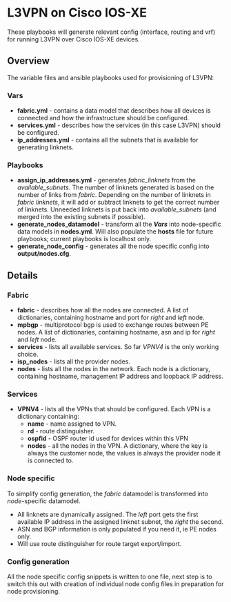 # L3VPN on Cisco IOS-XE
These playbooks will generate relevant config (interface, routing and vrf) for running L3VPN over Cisco IOS-XE devices.

## Overview
The variable files and ansible playbooks used for provisioning of L3VPN:

### Vars
* **fabric.yml** - contains a data model that describes how all devices is connected and how the infrastructure should be configured.
* **services.yml** - describes how the services (in this case L3VPN) should be configured.
* **ip_addresses.yml** - contains all the subnets that is available for generating linknets.

### Playbooks
* **assign_ip_addresses.yml** - generates *fabric_linknets* from the *available_subnets*. The number of linknets generated is based on the number of links from *fabric*. 
Depending on the number of linknets in *fabric linknets*, it will add or subtract linknets to get the correct number of linknets. Unneeded linknets is put back into *available_subnets* (and merged into the existing subnets if possible).
* **generate_nodes_datamodel** - transform all the _**Vars**_ into node-specific data models in **nodes.yml**. Will also populate the **hosts** file for future playbooks; current playbooks is localhost only.
* **generate_node_config** - generates all the node specific config into **output/nodes.cfg**.

## Details

### Fabric
* **fabric** - describes how all the nodes are connected. A list of dictionaries, containing hostname and port for *right* and *left* node.
* **mpbgp** - multiprotocol bgp is used to exchange routes between PE nodes. A list of dictionaries, containing hostname, asn and ip for *right* and *left* node. 
* **services** - lists all available services. So far *VPNV4* is the only working choice.
* **isp_nodes** - lists all the provider nodes.
* **nodes** - lists all the nodes in the network. Each node is a dictionary, containing hostname, management IP address and loopback IP address.

### Services
* **VPNV4** - lists all the VPNs that should be configured. Each VPN is a dictionary containing:
    * **name** - name assigned to VPN.
    * **rd** - route distinguisher.
    * **ospfid** - OSPF router id used for devices within this VPN
    * **nodes** - all the nodes in the VPN. A dictionary, where the key is always the customer node, the values is always the provider node it is connected to.

### Node specific
To simplify config generation, the *fabric* datamodel is transformed into *node*-specific datamodel.
* All linknets are dynamically assigned. The *left* port gets the first available IP address in the assigned linknet subnet, the *right* the second.
* ASN and BGP information is only populated if you need it, ie PE nodes only.
* Will use route distinguisher for route target export/import.

### Config generation
All the node specific config snippets is written to one file, next step is to switch this out with creation of individual node config files in preparation for node provisioning.